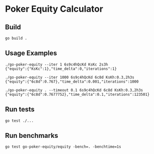 # Poker Equity Calculator

## Build
```
go build .
```


## Usage Examples
```
./go-poker-equity --iter 1 6s9c4hQcKd KsKc 2s3h
{"equity":{"KsKc":1},"time_delta":0,"iterations":1}
```
```
./go-poker-equity --iter 1000 6s9c4hQcKd 6c8d KsKh:0.3,2h3s
{"equity":{"6c8d":0.767},"time_delta":0.001,"iterations":1000
```
```
./go-poker-equity . --timeout 0.1 6s9c4hQcKd 6c8d KsKh:0.3,2h3s
{"equity":{"6c8d":0.7677752},"time_delta":0.1,"iterations":123501}
```

## Run tests
```
go test ./...
```

## Run benchmarks
```
go test go-poker-equity/equity -bench=. -benchtime=1s
```